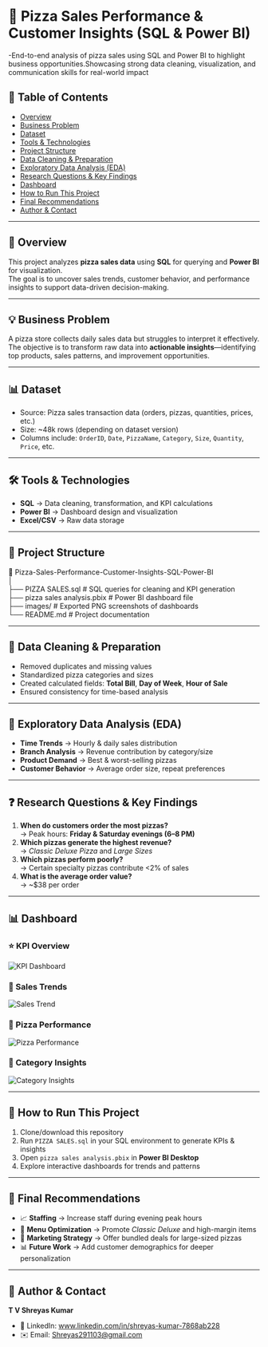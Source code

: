 # 🍕 Pizza Sales Performance & Customer Insights (SQL & Power BI)
-End-to-end analysis of pizza sales using SQL and Power BI to highlight business opportunities.Showcasing strong data cleaning, visualization, and communication skills for real-world impact

## 📌 Table of Contents  
- [Overview](#-overview)  
- [Business Problem](#-business-problem)  
- [Dataset](#-dataset)  
- [Tools & Technologies](#-tools--technologies)  
- [Project Structure](#-project-structure)  
- [Data Cleaning & Preparation](#-data-cleaning--preparation)  
- [Exploratory Data Analysis (EDA)](#-exploratory-data-analysis-eda)  
- [Research Questions & Key Findings](#-research-questions--key-findings)  
- [Dashboard](#-dashboard)  
- [How to Run This Project](#-how-to-run-this-project)  
- [Final Recommendations](#-final-recommendations)  
- [Author & Contact](#-author--contact)  

---

## 📌 Overview  
This project analyzes **pizza sales data** using **SQL** for querying and **Power BI** for visualization.  
The goal is to uncover sales trends, customer behavior, and performance insights to support data-driven decision-making.  

---

## 💡 Business Problem  
A pizza store collects daily sales data but struggles to interpret it effectively.  
The objective is to transform raw data into **actionable insights**—identifying top products, sales patterns, and improvement opportunities.  

---

## 📊 Dataset  
- Source: Pizza sales transaction data (orders, pizzas, quantities, prices, etc.)  
- Size: ~48k rows (depending on dataset version)  
- Columns include: `OrderID`, `Date`, `PizzaName`, `Category`, `Size`, `Quantity`, `Price`, etc.  

---

## 🛠 Tools & Technologies  
- **SQL** → Data cleaning, transformation, and KPI calculations  
- **Power BI** → Dashboard design and visualization  
- **Excel/CSV** → Raw data storage  

---

## 📂 Project Structure  
📁 Pizza-Sales-Performance-Customer-Insights-SQL-Power-BI  
│  
├── PIZZA SALES.sql               # SQL queries for cleaning and KPI generation  
├── pizza sales analysis.pbix     # Power BI dashboard file  
├── images/                       # Exported PNG screenshots of dashboards  
└── README.md                     # Project documentation  

---

## 🧹 Data Cleaning & Preparation  
- Removed duplicates and missing values  
- Standardized pizza categories and sizes  
- Created calculated fields: **Total Bill**, **Day of Week**, **Hour of Sale**  
- Ensured consistency for time-based analysis  

---

## 🔎 Exploratory Data Analysis (EDA)  
- **Time Trends** → Hourly & daily sales distribution  
- **Branch Analysis** → Revenue contribution by category/size  
- **Product Demand** → Best & worst-selling pizzas  
- **Customer Behavior** → Average order size, repeat preferences  

---

## ❓ Research Questions & Key Findings  
1. **When do customers order the most pizzas?**  
   → Peak hours: **Friday & Saturday evenings (6–8 PM)**  
2. **Which pizzas generate the highest revenue?**  
   → *Classic Deluxe Pizza* and *Large Sizes*  
3. **Which pizzas perform poorly?**  
   → Certain specialty pizzas contribute <2% of sales  
4. **What is the average order value?**  
   → ~$38 per order  

---

## 📊 Dashboard 
  

### ⭐ KPI Overview  
![KPI Dashboard](images/kpi_dashboard.png)  

### 📅 Sales Trends  
![Sales Trend](images/sales_trend.png)  

### 🍕 Pizza Performance  
![Pizza Performance](images/pizza_performance.png)  

### 📂 Category Insights  
![Category Insights](images/category_insights.png)  

---

## 🚀 How to Run This Project  
1. Clone/download this repository  
2. Run `PIZZA SALES.sql` in your SQL environment to generate KPIs & insights  
3. Open `pizza sales analysis.pbix` in **Power BI Desktop**  
4. Explore interactive dashboards for trends and patterns  

---

## 📝 Final Recommendations  
- 📈 **Staffing** → Increase staff during evening peak hours  
- 🍴 **Menu Optimization** → Promote *Classic Deluxe* and high-margin items  
- 🎁 **Marketing Strategy** → Offer bundled deals for large-sized pizzas  
- 📊 **Future Work** → Add customer demographics for deeper personalization  

---

## 👤 Author & Contact  
**T V Shreyas Kumar**  
- 💼 LinkedIn: www.linkedin.com/in/shreyas-kumar-7868ab228
- ✉️ Email: Shreyas291103@gmail.com
